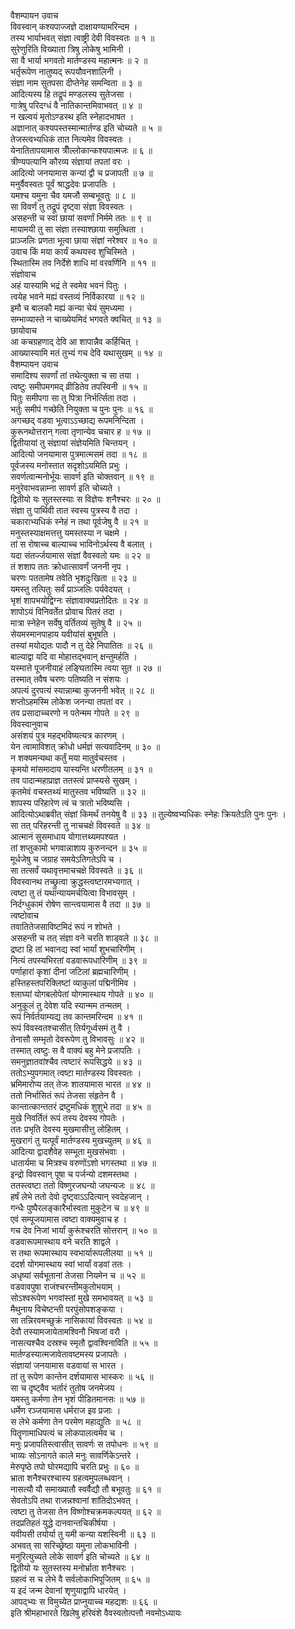 वैशम्पायन उवाच  
विवस्वान् कश्यपाज्जज्ञे दाक्षायण्यामरिन्दम ।  
तस्य भार्याभवत् संज्ञा त्वाष्ट्री देवी विवस्वतः ॥ १ ॥  
सुरेणुरिति विख्याता त्रिषु लोकेषु भामिनी ।  
सा वै भार्या भगवतो मार्तण्डस्य महात्मनः ॥ २ ॥  
भर्तृरूपेण नातुष्यद् रूपयौवनशालिनी ।  
संज्ञा नाम सुतपसा दीप्तेनेह समन्विता ॥ ३ ॥  
आदित्यस्य हि तद्रूपं मण्डलस्य सुतेजसा ।  
गात्रेषु परिदग्धं वै नातिकान्तमिवाभवत् ॥ ४ ॥  
न खल्वयं मृतोऽण्डस्थ इति स्नेहादभाषत ।  
अज्ञानात् कश्यपस्तस्मान्मार्तण्ड इति चोच्यते ॥ ५ ॥  
तेजस्त्वभ्यधिकं तात नित्यमेव विवस्वतः ।  
येनातितापयामास त्रीँल्लोकान्कश्यपात्मजः ॥ ६ ॥  
त्रीण्यपत्यानि कौरव्य संज्ञायां तपतां वरः ।  
आदित्यो जनयामास कन्यां द्वौ च प्रजापती ॥ ७ ॥  
मनुर्वैवस्वतः पूर्वं श्राद्धदेवः प्रजापतिः ।  
यमश्च यमुना चैव यमजौ सम्बभूवतुः ॥ ८ ॥  
सा विवर्णं तु तद्रूपं दृष्ट्वा संज्ञा विवस्वतः ।  
असहन्ती च स्वां छायां सवर्णां निर्ममे ततः ॥ ९ ॥  
मायामयी तु सा संज्ञा तस्याश्छाया समुत्थिता ।  
प्राञ्जलिः प्रणता भूत्वा छाया संज्ञां नरेश्वर ॥ १० ॥  
उवाच किं मया कार्यं कथयस्व शुचिस्मिते ।  
स्थितास्मि तव निर्देशे शाधि मां वरवर्णिनि ॥ ११ ॥  
संज्ञोवाच  
अहं यास्यामि भद्रं ते स्वमेव भवनं पितुः ।  
त्वयेह भवने मह्यं वस्तव्यं निर्विकारया ॥ १२ ॥  
इमौ च बालकौ मह्यं कन्या चेयं सुमध्यमा ।  
सम्भाव्यास्ते न चाख्येयमिदं भगवते क्वचित् ॥ १३ ॥  
छायोवाच  
आ कचग्रहणाद् देवि आ शापान्नैव कर्हिचित् ।  
आख्यास्यामि मतं तुभ्यं गच देवि यथासुखम् ॥ १४ ॥  
वैशम्पायन उवाच  
समादिश्य सवर्णां तां तथेत्युक्ता च सा तया ।  
त्वष्टुः समीपमगमद् व्रीडितेव तपस्विनी ॥ १५ ॥  
पितुः समीपगा सा तु पित्रा निर्भर्त्सिता तदा ।  
भर्तुः समीपं गच्छेति नियुक्ता च पुनः पुनः ॥ १६ ॥  
अगच्छद् वडवा भूत्वाऽऽच्छाद्य रूपमनिन्दिता ।  
कुरूनथोत्तरान् गत्वा तृणान्येव चचार ह ॥ १७ ॥  
द्वितीयायां तु संज्ञायां संज्ञेयमिति चिन्तयन् ।  
आदित्यो जनयामास पुत्रमात्मसमं तदा ॥ १८ ॥  
पूर्वजस्य मनोस्तात सदृशोऽयमिति प्रभुः ।  
सवर्णत्वान्मनोर्भूयः सावर्ण इति चोक्तवान् ॥ १९ ॥  
मनुरेवाभवन्नाम्ना सावर्ण इति चोच्यते ।  
द्वितीयो यः सुतस्तस्याः स विज्ञेयः शनैश्चरः ॥ २० ॥  
संज्ञा तु पार्थिवी तात स्वस्य पुत्रस्य वै तदा ।  
चकाराभ्यधिकं स्नेहं न तथा पूर्वजेषु वै ॥ २१ ॥  
मनुस्तस्याक्षमत्तत्तु यमस्तस्या न चक्षमे ।  
तां स रोषाच्च बाल्याच्च भाविनोऽर्थस्य वै बलात् ।  
यदा संतर्ज्जयामास संज्ञां वैवस्वतो यमः ॥ २२ ॥  
तं शशाप ततः क्रोधात्सावर्णं जननी नृप ।  
चरणः पततामेष तवेति भृशदुःखिता ॥ २३ ॥  
यमस्तु तत्पितुः सर्वं प्राञ्जलिः पर्यवेदयत् ।  
भृशं शापभयोद्विग्नः संज्ञावाक्यप्रतोदितः ॥ २४ ॥  
शापोऽयं विनिवर्तेत प्रोवाच पितरं तदा ।  
मात्रा स्नेहेन सर्वेषु वर्तितव्यं सुतेषु वै ॥ २५ ॥  
सेयमस्मानपाहाय यवीयांसं बुभूषति ।  
तस्यां मयोद्यतः पादौ न तु देहे निपातितः ॥ २६ ॥  
बाल्याद्वा यदि वा मोहात्तद्भवान् क्षन्तुमर्हति ।  
यस्मात्ते पूजनीयाहं लङ्घितास्मि त्वया सुत ॥ २७ ॥  
तस्मात् तवैष चरणः पतिष्यति न संशयः ।  
अपत्यं दुरपत्यं स्यान्नाम्बा कुजननी भवेत् ॥ २८ ॥  
शप्तोऽहमस्मि लोकेश जनन्या तपतां वर ।  
तव प्रसादाच्चरणो न पतेन्मम गोपते ॥ २९ ॥  
विवस्वानुवाच  
असंशयं पुत्र महद्भविष्यत्यत्र कारणम् ।  
येन त्वामाविशत् क्रोधो धर्मज्ञं सत्यवादिनम् ॥ ३० ॥  
न शक्यमन्यथा कर्तुं मया मातुर्वचस्तव ।  
कृमयो मांसमादाय यास्यन्ति धरणीतलम् ॥ ३१ ॥  
तव पादान्महाप्राज्ञ ततस्त्वं प्राप्स्यसे सुखम् ।  
कृतमेवं वचस्तथ्यं मातुस्तव भविष्यति ॥ ३२ ॥  
शापस्य परिहारेण त्वं च त्रातो भविष्यसि ।  
आदित्योऽथाब्रवीत् संज्ञां किमर्थं तनयेषु वै ॥ ३३ ॥
तुल्येष्वभ्यधिकः स्नेहः क्रियतेऽति पुनः पुनः ।  
सा तत् परिहरन्ती तु नाचचक्षे विवस्वते ॥ ३४ ॥  
आत्मानं सुसमाधाय योगात्तथ्यमपश्यत ।  
तां शप्तुकामो भगवान्नाशाय कुरुनन्दन ॥ ३५ ॥  
मूर्धजेषु च जग्राह समयेऽतिगतेऽपि च ।  
सा तत्सर्वं यथावृत्तमाचचक्षे विवस्वते ॥ ३६ ॥  
विवस्वानथ तच्छ्रुत्वा क्रुद्धस्त्वष्टारमभ्यगात् ।  
त्वष्टा तु तं यथान्यायमर्चयित्वा विभावसुम् ।  
निर्दग्धुकामं रोषेण सान्त्वयामास वै तदा ॥ ३७ ॥  
त्वष्टोवाच  
तवातितेजसाविष्टमिदं रूपं न शोभते ।  
असहन्ती च तत् संज्ञा वने चरति शाड्वले ॥ ३८ ॥  
द्रष्टा हि तां भवानद्य स्वां भार्यां शुभचारिणीम् ।  
नित्यं तपस्यभिरतां वडवारूपधारिणीम् ॥ ३९ ॥  
पर्णाहारां कृशां दीनां जटिलां ब्रह्मचारिणीम् ।  
हस्तिहस्तपरिक्लिष्टां व्याकुलां पद्मिनीमिव ।  
श्लाघ्यां योगबलोपेतां योगमास्थाय गोपते ॥ ४० ॥  
अनुकूलं तु देवेश यदि स्यान्मम तन्मतम् ।  
रूपं निर्वर्तयाम्यद्य तव कान्तमरिन्दम ॥ ४१ ॥  
रूपं विवस्वतश्चासीत् तिर्यगूर्ध्वसमं तु वै ।  
तेनासौ सम्भृतो देवरूपेण तु विभावसुः ॥ ४२ ॥  
तस्मात् त्वष्टुः स वै वाक्यं बहु मेने प्रजापतिः ।  
समनुज्ञातवांश्चैव त्वष्टारं रूपसिद्धये ॥ ४३ ॥  
ततोऽभ्युपगमात् त्वष्टा मार्तण्डस्य विवस्वतः ।  
भ्रमिमारोप्य तत् तेजः शातयामास भारत ॥ ४४ ॥  
ततो निर्भासितं रूपं तेजसा संहृतेन वै ।  
कान्तात्कान्ततरं द्रष्टुमधिकं शुशुभे तदा ॥ ४५ ॥  
मुखे निवर्तितं रूपं तस्य देवस्य गोपतेः ।  
ततः प्रभृति देवस्य मुखमासीत्तु लोहितम् ।  
मुखरागं तु यत्पूर्वं मार्तण्डस्य मुखच्युतम् ॥ ४६ ॥  
आदित्या द्वादशैवेह सम्भूता मुखसंभवाः ।  
धातार्यमा च मित्रश्च वरुणोंऽशो भगस्तथा ॥ ४७ ॥  
इन्द्रो विवस्वान् पूषा च पर्जन्यो दशमस्तथा ।  
ततस्त्वष्टा ततो विष्णुरजघन्यो जघन्यजः ॥ ४८ ॥  
हर्षं लेभे ततो देवो दृष्ट्वाऽऽदित्यान् स्वदेहजान् ।  
गन्धैः पुष्पैरलङ्कारैर्भास्वता मुकुटेन च ॥ ४९ ॥  
एवं सम्पूजयामास त्वष्टा वाक्यमुवाच ह ।  
गच देव निजां भार्यां कुरूंश्चरति सोत्तरान् ॥ ५० ॥  
वडवारूपमास्थाय वने चरति शाद्वले ।  
स तथा रूपमास्थाय स्वभार्यारूपलीलया ॥ ५१ ॥  
ददर्श योगमास्थाय स्वां भार्यां वडवां ततः ।  
अधृष्यां सर्वभूतानां तेजसा नियमेन च ॥ ५२ ॥  
वडवावपुषा राजंश्चरन्तीमकुतोभयाम् ।  
सोऽश्वरूपेण भगवांस्तां मुखे समभावयत् ॥ ५३ ॥  
मैथुनाय विचेष्टन्ती परपुंसोपशङ्कया ।  
सा तन्निरवमच्छुक्रं नासिकायां विवस्वतः ॥ ५४ ॥  
देवौ तस्यामजायेतामश्विनौ भिषजां वरौ ।  
नासत्यश्चैव दस्रश्च स्मृतौ द्वावश्विनाविति ॥ ५५ ॥  
मार्तण्डस्यात्मजावेतावष्टमस्य प्रजापतेः ।  
संज्ञायां जनयामास वडवायां स भारत ।  
तां तु रूपेण कान्तेन दर्शयामास भास्करः ॥ ५६ ॥  
सा च दृष्ट्वैव भर्तारं तुतोष जनमेजय ।  
यमस्तु कर्मणा तेन भृशं पीडितमानसः ॥ ५७ ॥  
धर्मेण रञ्जयामास धर्मराज इव प्रजाः ।  
स लेभे कर्मणा तेन परमेण महाद्युतिः ॥ ५८ ॥  
पितॄणामाधिपत्यं च लोकपालत्वमेव च ।  
मनुः प्रजापतिस्त्वासीत् सावर्णः स तपोधनः ॥ ५९ ॥  
भाव्यः सोऽनागते काले मनुः सावर्णिकेऽन्तरे ।  
मेरुपृष्ठे तपो घोरमद्यापि चरति प्रभुः ॥ ६० ॥  
भ्राता शनैश्चरश्चास्य ग्रहत्वमुपलब्धवान् ।  
नासत्यौ यौ समाख्यातौ स्वर्वैद्यौ तौ बभूवतुः ॥ ६१ ॥  
सेवतोऽपि तथा राजन्नश्वानां शांतिदोऽभवत् ।  
त्वष्टा तु तेजसा तेन विष्णोश्चक्रमकल्पयत् ॥ ६२ ॥  
तदप्रतिहतं युद्धे दानवान्तचिकीर्षया ।  
यवीयसी तयोर्या तु यमी कन्या यशस्विनी ॥ ६३ ॥  
अभवत् सा सरिच्छ्रेष्ठा यमुना लोकभाविनी ।  
मनुरित्युच्यते लोके सावर्ण इति चोच्यते ॥ ६४ ॥  
द्वितीयो यः सुतस्तस्य मनोर्भ्राता शनैश्चरः ।  
ग्रहत्वं स च लेभे वै सर्वलोकाभिपूजितम् ॥ ६५ ॥  
य इदं जन्म देवानां शृणुयाद्वापि धारयेत् ।  
आपद्भ्यः स विमुच्येत प्राप्नुयाच्च महद्यशः ॥ ६६ ॥  
इति श्रीमहाभारते खिलेषु हरिवंशे वैवस्वतोत्पत्तौ नवमोऽध्यायः
